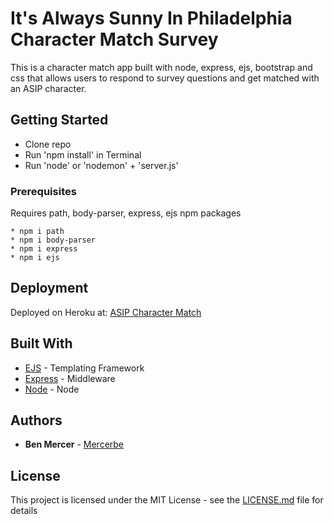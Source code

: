 # It's Always Sunny In Philadelphia Character Match Survey

This is a character match app built with node, express, ejs, bootstrap and css that allows users to respond to survey questions and get matched with an ASIP character.

## Getting Started

* Clone repo
* Run 'npm install' in Terminal
* Run 'node' or 'nodemon' + 'server.js'

### Prerequisites

Requires path, body-parser, express, ejs npm packages

```
* npm i path
* npm i body-parser
* npm i express
* npm i ejs
```

## Deployment

Deployed on Heroku at: [ASIP Character Match](http://here.com)

## Built With

* [EJS](http://ejs.co/#docs) - Templating Framework
* [Express](https://expressjs.com/) - Middleware
* [Node](https://nodejs.org/en/) - Node

## Authors

* **Ben Mercer** - [Mercerbe](https://github.com/Mercerbe)

## License

This project is licensed under the MIT License - see the [LICENSE.md](LICENSE.md) file for details
